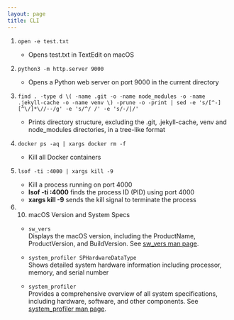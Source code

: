 ```yaml
---
layout: page
title: CLI
---
```


1. `open -e test.txt`
    - Opens test.txt in TextEdit on macOS

2. `python3 -m http.server 9000`
    - Opens a Python web server on port 9000 in the current directory

3. `find . -type d \( -name .git -o -name node_modules -o -name .jekyll-cache -o -name venv \) -prune -o -print | sed -e 's/[^-][^\/]*\//--/g' -e 's/^/ /' -e 's/-/|/'`
    - Prints directory structure, excluding the .git, .jekyll-cache, venv and node_modules directories, in a tree-like format

4. `docker ps -aq | xargs docker rm -f`
    - Kill all Docker containers

6. `lsof -ti :4000 | xargs kill -9`
    - Kill a process running on port 4000
    - **lsof -ti :4000** finds the process ID (PID) using port 4000
    - **xargs kill -9** sends the kill signal to terminate the process

7. 10. macOS Version and System Specs  
    - `sw_vers`  
      Displays the macOS version, including the ProductName, ProductVersion, and BuildVersion. See [sw_vers man page](https://keith.github.io/xcode-man-pages/sw_vers.1.html).
    - `system_profiler SPHardwareDataType`  
      Shows detailed system hardware information including processor, memory, and serial number

    - `system_profiler`  
      Provides a comprehensive overview of all system specifications, including hardware, software, and other components. See [system_profiler man page](https://keith.github.io/xcode-man-pages/system_profiler.8.html).